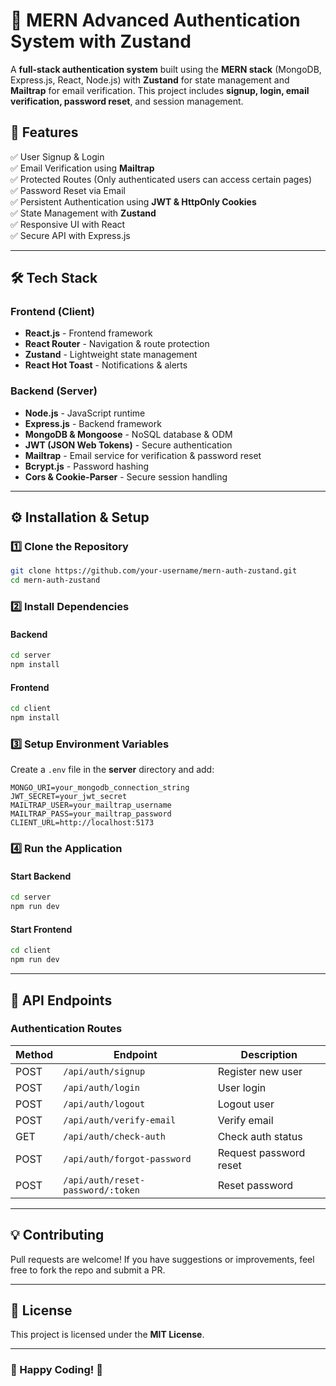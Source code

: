 # 🚀 MERN Advanced Authentication System with Zustand

A **full-stack authentication system** built using the **MERN stack** (MongoDB, Express.js, React, Node.js) with **Zustand** for state management and **Mailtrap** for email verification. This project includes **signup, login, email verification, password reset**, and session management.

## 📌 Features

✅ User Signup & Login  
✅ Email Verification using **Mailtrap**  
✅ Protected Routes (Only authenticated users can access certain pages)  
✅ Password Reset via Email  
✅ Persistent Authentication using **JWT & HttpOnly Cookies**  
✅ State Management with **Zustand**  
✅ Responsive UI with React  
✅ Secure API with Express.js  

---

## 🛠 Tech Stack

### **Frontend** (Client)
- **React.js** - Frontend framework
- **React Router** - Navigation & route protection
- **Zustand** - Lightweight state management
- **React Hot Toast** - Notifications & alerts

### **Backend** (Server)
- **Node.js** - JavaScript runtime
- **Express.js** - Backend framework
- **MongoDB & Mongoose** - NoSQL database & ODM
- **JWT (JSON Web Tokens)** - Secure authentication
- **Mailtrap** - Email service for verification & password reset
- **Bcrypt.js** - Password hashing
- **Cors & Cookie-Parser** - Secure session handling

---

## ⚙️ Installation & Setup

### 1️⃣ Clone the Repository
```sh
git clone https://github.com/your-username/mern-auth-zustand.git
cd mern-auth-zustand
```

### 2️⃣ Install Dependencies
#### **Backend**
```sh
cd server
npm install
```
#### **Frontend**
```sh
cd client
npm install
```

### 3️⃣ Setup Environment Variables
Create a `.env` file in the **server** directory and add:
```env
MONGO_URI=your_mongodb_connection_string
JWT_SECRET=your_jwt_secret
MAILTRAP_USER=your_mailtrap_username
MAILTRAP_PASS=your_mailtrap_password
CLIENT_URL=http://localhost:5173
```

### 4️⃣ Run the Application
#### **Start Backend**
```sh
cd server
npm run dev
```
#### **Start Frontend**
```sh
cd client
npm run dev
```

---

## 🔐 API Endpoints
### **Authentication Routes**
| Method | Endpoint          | Description              |
|--------|------------------|--------------------------|
| POST   | `/api/auth/signup`       | Register new user |
| POST   | `/api/auth/login`        | User login |
| POST   | `/api/auth/logout`       | Logout user |
| POST   | `/api/auth/verify-email` | Verify email |
| GET    | `/api/auth/check-auth`   | Check auth status |
| POST   | `/api/auth/forgot-password` | Request password reset |
| POST   | `/api/auth/reset-password/:token` | Reset password |

---

## 💡 Contributing
Pull requests are welcome! If you have suggestions or improvements, feel free to fork the repo and submit a PR.

---

## 📄 License
This project is licensed under the **MIT License**.

---

### 🎉 Happy Coding! 🚀

